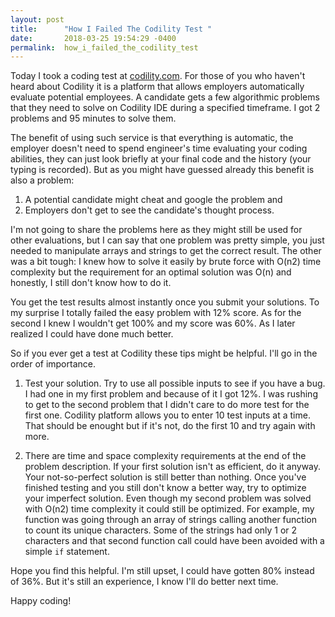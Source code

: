 ```yaml
---
layout: post
title:      "How I Failed The Codility Test "
date:       2018-03-25 19:54:29 -0400
permalink:  how_i_failed_the_codility_test
---
```



Today I took a coding test at [codility.com](https://codility.com). For those of you who haven't heard about Codility it is a platform that allows employers automatically evaluate potential employees. A candidate gets a few algorithmic problems that they need to solve on Codility IDE during a specified timeframe. I got 2 problems and 95 minutes to solve them. 

The benefit of using such service is that everything is automatic, the employer doesn't need to spend engineer's time evaluating your coding abilities, they can just look briefly at your final code and the history (your typing is recorded). But as you might have guessed already this benefit is also a problem: 

1. A potential candidate might cheat and google the problem and 
2. Employers don't get to see the candidate's thought process.

I'm not going to share the problems here as they might still be used for other evaluations, but I can say that one problem was pretty simple, you just needed to manipulate arrays and strings to get the correct result. The other was a bit tough: I knew how to solve it easily by brute force with O(n2) time complexity but the requirement for an optimal solution was O(n) and honestly, I still don't know how to do it. 

You get the test results almost instantly once you submit your solutions. To my surprise I totally failed the easy problem with 12% score. As for the second I knew I wouldn't get 100% and my score was 60%. As I later realized I could have done much better. 

So if you ever get a test at Codility these tips might be helpful. I'll go in the order of importance. 

1. Test your solution. Try to use all possible inputs to see if you have a bug. I had one in my first problem and because of it I got 12%. I was rushing to get to the second problem that I didn't care to do more test for the first one. Codility platform allows you to enter 10 test inputs at a time. That should be enought but if it's not, do the first 10 and try again with more. 

2. There are time and space complexity requirements at the end of the problem description. If your first solution isn't as efficient, do it anyway. Your not-so-perfect solution is still better than nothing. Once you've finished testing and you still don't know a better way, try to optimize your imperfect solution. Even though my second problem was solved with O(n2) time complexity it could still be optimized. For example, my function was going through an array of strings calling another function to count its unique characters. Some of the strings had only 1 or 2 characters and that second function call could have been avoided with a simple `if` statement. 

Hope you find this helpful. I'm still upset, I could have gotten 80% instead of 36%. But it's still an experience, I know I'll do better next time. 

Happy coding!
